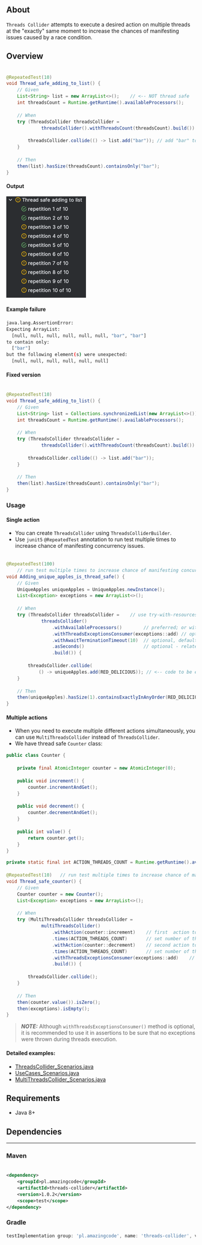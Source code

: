 ## About

`Threads Collider` attempts to execute a desired action on multiple threads at the "exactly" same moment to increase the
chances of manifesting issues caused by a race condition.

## Overview

```java

@RepeatedTest(10)
void Thread_safe_adding_to_list() {
    // Given
    List<String> list = new ArrayList<>();    // <-- NOT thread safe
    int threadsCount = Runtime.getRuntime().availableProcessors();

    // When
    try (ThreadsCollider threadsCollider =
             threadsCollider().withThreadsCount(threadsCount).build()) {

        threadsCollider.collide(() -> list.add("bar")); // add "bar" to list multiple times simultaneously
    }

    // Then
    then(list).hasSize(threadsCount).containsOnly("bar");
}
```

#### Output

![img.png](png/img.png)

#### Example failure

```bash
java.lang.AssertionError: 
Expecting ArrayList:
  [null, null, null, null, null, null, "bar", "bar"]
to contain only:
  ["bar"]
but the following element(s) were unexpected:
  [null, null, null, null, null, null]
```

#### Fixed version

```java

@RepeatedTest(10)
void Thread_safe_adding_to_list() {
    // Given
    List<String> list = Collections.synchronizedList(new ArrayList<>()); // <-- thread safe
    int threadsCount = Runtime.getRuntime().availableProcessors();

    // When
    try (ThreadsCollider threadsCollider =
             threadsCollider().withThreadsCount(threadsCount).build()) {

        threadsCollider.collide(() -> list.add("bar"));
    }

    // Then
    then(list).hasSize(threadsCount).containsOnly("bar");
}
```

### Usage

#### Single action

- You can create `ThreadsCollider` using `ThreadsColliderBuilder`.
- Use `junit5` `@RepeatedTest` annotation to run test multiple times to increase chance of manifesting concurrency issues.

```java

@RepeatedTest(100)
    // run test multiple times to increase chance of manifesting concurrency issues
void Adding_unique_apples_is_thread_safe() {
    // Given
    UniqueApples uniqueApples = UniqueApples.newInstance();
    List<Exception> exceptions = new ArrayList<>();

    // When
    try (ThreadsCollider threadsCollider =    // use try-with-resources to automatically shutdown threads collider
             threadsCollider()
                 .withAvailableProcessors()        // preferred; or withThreadsCount(CUSTOM_THREADS_COUNT)
                 .withThreadsExceptionsConsumer(exceptions::add) // optional threads exceptions consumer, default do nothing
                 .withAwaitTerminationTimeout(10)  // optional, default 60 seconds
                 .asSeconds()                      // optional - related only to "withAwaitTerminationTimeout()", default TimeUnit.SECONDS
                 .build()) {

        threadsCollider.collide(
            () -> uniqueApples.add(RED_DELICIOUS)); // <-- code to be executed simultaneously at "exactly" same moment
    }

    // Then
    then(uniqueApples).hasSize(1).containsExactlyInAnyOrder(RED_DELICIOUS);
}
```

#### Multiple actions

- When you need to execute multiple different actions simultaneously, you can use `MultiThreadsCollider` instead
  of `ThreadsCollider`.
- We have thread safe `Counter` class:

```java
public class Counter {

    private final AtomicInteger counter = new AtomicInteger(0);

    public void increment() {
        counter.incrementAndGet();
    }

    public void decrement() {
        counter.decrementAndGet();
    }

    public int value() {
        return counter.get();
    }
}
```

```java
private static final int ACTION_THREADS_COUNT = Runtime.getRuntime().availableProcessors() / 2;

@RepeatedTest(10)   // run test multiple times to increase chance of manifesting concurrency issues
void Thread_safe_counter() {
    // Given
    Counter counter = new Counter();
    List<Exception> exceptions = new ArrayList<>();

    // When
    try (MultiThreadsCollider threadsCollider =
             multiThreadsCollider()
                 .withAction(counter::increment)    // first  action to be executed simultaneously
                 .times(ACTION_THREADS_COUNT)       // set number of threads to execute first action
                 .withAction(counter::decrement)    // second action to be executed simultaneously
                 .times(ACTION_THREADS_COUNT)       // set number of threads to execute second action
                 .withThreadsExceptionsConsumer(exceptions::add)    // optional threads exceptions consumer, default do nothing
                 .build()) {

        threadsCollider.collide();
    }

    // Then
    then(counter.value()).isZero();
    then(exceptions).isEmpty();
}
```

> **_NOTE:_**  Although `withThreadsExceptionsConsumer()` method is optional, it is recommended to use it in assertions to be
> sure that no exceptions were thrown during threads execution.

#### Detailed examples:

- [ThreadsCollider_Scenarios.java](src%2Ftest%2Fjava%2Fpl%2Famazingcode%2Fthreadscollider%2FThreadsCollider_Scenarios.java)
- [UseCases_Scenarios.java](src%2Ftest%2Fjava%2Fpl%2Famazingcode%2Fthreadscollider%2FUseCases_Scenarios.java)
- [MultiThreadsCollider_Scenarios.java](src%2Ftest%2Fjava%2Fpl%2Famazingcode%2Fthreadscollider%2Fmulti%2FMultiThreadsCollider_Scenarios.java)

## Requirements

- Java 8+

## Dependencies

---

### Maven

```xml 

<dependency>
    <groupId>pl.amazingcode</groupId>
    <artifactId>threads-collider</artifactId>
    <version>1.0.2</version>
    <scope>test</scope>
</dependency>
```

### Gradle

```groovy
testImplementation group: 'pl.amazingcode', name: 'threads-collider', version: "1.0.2"
```